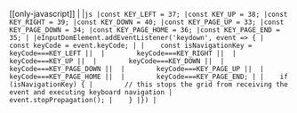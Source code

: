 [[only-javascript]]
|
|```js
|const KEY_LEFT = 37;
|const KEY_UP = 38;
|const KEY_RIGHT = 39;
|const KEY_DOWN = 40;
|const KEY_PAGE_UP = 33;
|const KEY_PAGE_DOWN = 34;
|const KEY_PAGE_HOME = 36;
|const KEY_PAGE_END = 35;
|
|eInputDomElement.addEventListener('keydown', event => {
|    const keyCode = event.keyCode;
|
|    const isNavigationKey = keyCode===KEY_LEFT || 
|        keyCode===KEY_RIGHT || 
|        keyCode===KEY_UP || 
|        keyCode===KEY_DOWN || 
|        keyCode===KEY_PAGE_DOWN || 
|        keyCode===KEY_PAGE_UP || 
|        keyCode===KEY_PAGE_HOME || 
|        keyCode===KEY_PAGE_END;
|
|    if (isNavigationKey) {
|        // this stops the grid from receiving the event and executing keyboard navigation
|        event.stopPropagation();
|    }
|})
|```
